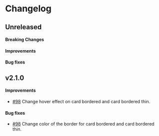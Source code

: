 # Changelog

## Unreleased

#### Breaking Changes
#### Improvements
#### Bug fixes

## v2.1.0

#### Improvements
- [#98](https://github.com/mesg-foundation/mesg-components/pull/98/) Change hover effect on card bordered and card bordered thin.
#### Bug fixes
- [#98](https://github.com/mesg-foundation/mesg-components/pull/98/) Change color of the border for card bordered and card bordered thin.  
